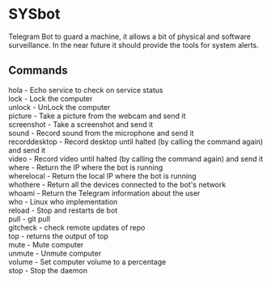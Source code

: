 # SYSbot
Telegram Bot to guard a machine, it allows a bit of physical and software surveillance.
In the near future it should provide the tools for system alerts.

## Commands
hola - Echo service to check on service status  
lock - Lock the computer  
unlock - UnLock the computer  
picture - Take a picture from the webcam and send it  
screenshot - Take a screenshot and send it  
sound - Record sound from the microphone and send it  
recorddesktop - Record desktop until halted (by calling the command again) and send it  
video - Record video until halted (by calling the command again) and send it  
where - Return the IP where the bot is running  
wherelocal - Return the local IP where the bot is running  
whothere - Return all the devices connected to the bot's network  
whoami - Return the Telegram information about the user  
who - Linux who implementation  
reload - Stop and restarts de bot  
pull - git pull  
gitcheck - check remote updates of repo  
top - returns the output of top  
mute - Mute computer  
unmute - Unmute computer  
volume - Set computer volume to a percentage  
stop - Stop the daemon  
